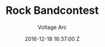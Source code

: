 ---
title: Rock Bandcontest
date: 2016-12-18 16:37:00 Z
state: upcoming
author: Voltage Arc
background_image: ''
location: Musigburg
address: Bahnhofstrasse 50, 4663 Aarburg
start_date: 2017-01-07 19:30:00 Z
link: http://www.musigburg.ch/
---
